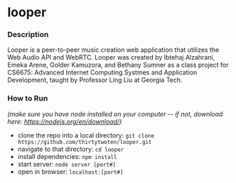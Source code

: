# looper

### Description

Looper is a peer-to-peer music creation web application that utilizes the Web Audio API and WebRTC. Looper was created by Ibtehaj Alzahrani, Emeka Arene, Golder Kamuzora, and Bethany Sumner as a class project for CS6675: Advanced Internet Computing Systmes and Application Development, taught by Professor Ling Liu at Georgia Tech.

### How to Run

*(make sure you have node installed on your computer -- if not, download here: https://nodejs.org/en/download/)*
* clone the repo into a local directory: `git clone https://github.com/thirtytwoten/looper.git`
* navigate to that directory: `cd looper`
* install dependencies: `npm install`
* start server: `node server [port#]`
* open in browser: `localhost:[port#]`

